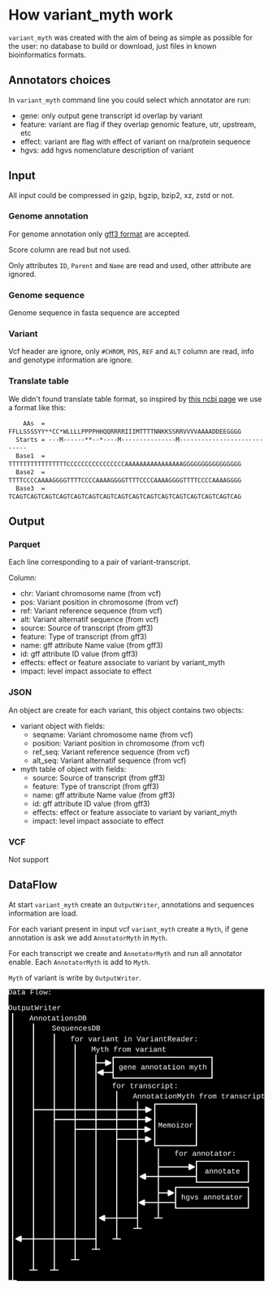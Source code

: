# How variant_myth work

`variant_myth` was created with the aim of being as simple as possible for the user: no database to build or download, just files in known bioinformatics formats.

## Annotators choices

In `variant_myth` command line you could select which annotator are run:
- gene: only output gene transcript id overlap by variant
- feature: variant are flag if they overlap genomic feature, utr, upstream, etc
- effect: variant are flag with effect of variant on rna/protein sequence
- hgvs: add hgvs nomenclature description of variant

## Input

All input could be compressed in gzip, bgzip, bzip2, xz, zstd or not.

### Genome annotation

For genome annotation only [gff3 format](http://www.ensembl.org/info/website/upload/gff3.html) are accepted.

Score column are read but not used.

Only attributes `ID`, `Parent` and `Name` are read and used, other attribute are ignored.

### Genome sequence

Genome sequence in fasta sequence are accepted

### Variant

Vcf header are ignore, only `#CHROM`, `POS`, `REF` and `ALT` column are read, info and genotype information are ignore.

### Translate table

We didn't found translate table format, so inspired by [this ncbi page](https://www.ncbi.nlm.nih.gov/Taxonomy/Utils/wprintgc.cgi) we use a format like this:
```
    AAs  = FFLLSSSSYY**CC*WLLLLPPPPHHQQRRRRIIIMTTTTNNKKSSRRVVVVAAAADDEEGGGG
  Starts = ---M------**--*----M---------------M----------------------------
  Base1  = TTTTTTTTTTTTTTTTCCCCCCCCCCCCCCCCAAAAAAAAAAAAAAAAGGGGGGGGGGGGGGGG
  Base2  = TTTTCCCCAAAAGGGGTTTTCCCCAAAAGGGGTTTTCCCCAAAAGGGGTTTTCCCCAAAAGGGG
  Base3  = TCAGTCAGTCAGTCAGTCAGTCAGTCAGTCAGTCAGTCAGTCAGTCAGTCAGTCAGTCAGTCAG
```

## Output

### Parquet

Each line corresponding to a pair of variant-transcript.

Column:
- chr: Variant chromosome name (from vcf)
- pos: Variant position in chromosome (from vcf)
- ref: Variant reference sequence (from vcf)
- alt: Variant alternatif sequence (from vcf)
- source: Source of transcript (from gff3)
- feature: Type of transcript (from gff3)
- name: gff attribute Name value (from gff3)
- id: gff attribute ID value (from gff3)
- effects: effect or feature associate to variant by variant_myth
- impact: level impact associate to effect

### JSON

An object are create for each variant, this object contains two objects:
- variant object with fields:
  + seqname: Variant chromosome name (from vcf)
  + position: Variant position in chromosome (from vcf)
  + ref_seq: Variant reference sequence (from vcf)
  + alt_seq: Variant alternatif sequence (from vcf)
- myth table of object with fields:
  + source: Source of transcript (from gff3)
  + feature: Type of transcript (from gff3)
  + name: gff attribute Name value (from gff3)
  + id: gff attribute ID value (from gff3)
  + effects: effect or feature associate to variant by variant_myth
  + impact: level impact associate to effect

### VCF

Not support

## DataFlow

At start `variant_myth` create an `OutputWriter`, annotations and sequences information are load.

For each variant present in input vcf `variant_myth` create a `Myth`, if gene annotation is ask we add `AnnotatorMyth` in `Myth`.

For each transcript we create and `AnnotatorMyth` and run all annotator enable.
Each `AnnotatorMyth` is add to `Myth`.

`Myth` of variant is write by `OutputWriter`.

![variant_myth dataflow](assets/data_flow.svg)
